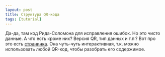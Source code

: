 ```yaml
---
layout: post
title: Cтруктура QR-кода
tags: [tutorial]
---
```

Да-да, там код Рида-Соломона для исправления ошибок. Но это чисто данные. А что есть кроме них? Версия QR, тип данных и т.п.? Вот про это есть [страничка](https://qr.blinry.org/). Она чуть-чуть интерактивная, т.к. можно использовать любой QR-код, чтобы разобрать его содержимое. 
